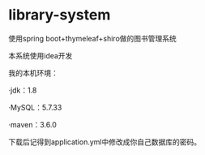 # library-system
使用spring boot+thymeleaf+shiro做的图书管理系统

本系统使用idea开发

我的本机环境：

  ·jdk：1.8
  
  ·MySQL：5.7.33
   
  ·maven：3.6.0
  
  下载后记得到application.yml中修改成你自己数据库的密码。


